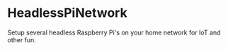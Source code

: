 # HeadlessPiNetwork
Setup several headless Raspberry Pi's on your home network for IoT and other fun. 
